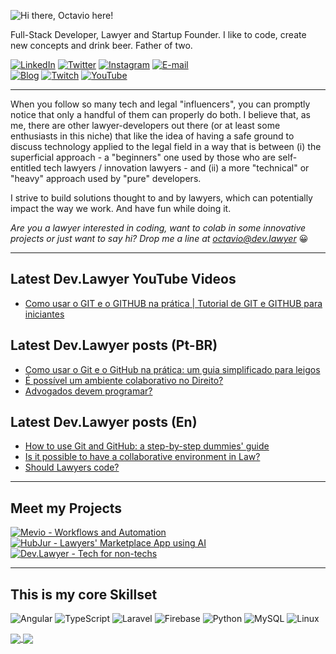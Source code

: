 ![Hi there, Octavio here!](https://github.com/OctavioSI/OctavioSI/blob/eb56f9c88a9319791290b31f45bbb099bd5b2b2f/header.png)

Full-Stack Developer, Lawyer and Startup Founder. I like to code, create new concepts and drink beer. Father of two.

[![LinkedIn](https://img.shields.io/badge/octaviosi-0077B5?style=flat&logo=linkedin&logoColor=white)](https://www.linkedin.com/in/octaviosi) [![Twitter](https://img.shields.io/badge/@octavioietsugu-1DA1F2?style=flat&logo=twitter&logoColor=white)](https://twitter.com/octavioietsugu) [![Instagram](https://img.shields.io/badge/OctavioSI-E4405F?style=flat&logo=instagram&logoColor=white)](https://www.instagram.com/octaviosi/)  [![E-mail](https://img.shields.io/badge/octavio@dev.lawyer-D14836?style=flat&logo=gmail&logoColor=white)](mailto:octavio@dev.lawyer)  
[![Blog](https://img.shields.io/badge/dev.lawyer-FF5722?style=flat&logo=blogger&logoColor=white)](https://dev.lawyer) [![Twitch](https://img.shields.io/badge/DevLawyers-9146FF?style=flat&logo=twitch&logoColor=white)](https://www.twitch.tv/devlawyers) [![YouTube](https://img.shields.io/badge/dev.lawyer-FF0000?style=flat&logo=youtube&logoColor=white)](https://www.youtube.com/channel/UCPmM6RAkfC0CY2gGudIhWQA) 

___
When you follow so many tech and legal "influencers", you can promptly notice that only a handful of them can properly do both. I believe that, as me, there are other lawyer-developers out there (or at least some enthusiasts in this niche) that like the idea of having a safe ground to discuss technology applied to the legal field in a way that is between (i) the superficial approach - a "beginners" one used by those who are self-entitled tech lawyers / innovation lawyers - and (ii) a more "technical" or "heavy" approach used by "pure" developers.

I strive to build solutions thought to and by lawyers, which can potentially impact the way we work. And have fun while doing it.

*Are you a lawyer interested in coding, want to colab in some innovative projects or just want to say hi?*
*Drop me a line at <a href="mailto:octavio@dev.lawyer">octavio@dev.lawyer</a>* :grinning:

___

## Latest Dev.Lawyer YouTube Videos
<!-- YOUTUBE:START -->
- [Como usar o GIT e o GITHUB na prática | Tutorial de GIT e GITHUB para iniciantes](https://www.youtube.com/watch?v=cnIYisCYlzM)
<!-- YOUTUBE:END -->

## Latest Dev.Lawyer posts (Pt-BR)
<!-- BLOG-POST-LIST-BR:START -->
- [Como usar o Git e o GitHub na prática: um guia simplificado para leigos](http://feedproxy.google.com/~r/Brdevlawyer/~3/A_ZTc8f2FdI/como-usar-o-git-e-o-github-na-pratica.html)
- [É possível um ambiente colaborativo no Direito?](http://feedproxy.google.com/~r/Brdevlawyer/~3/NLz87L24jJo/possivel-ambiente-colaborativo-no-direito.html)
- [Advogados devem programar?](http://feedproxy.google.com/~r/Brdevlawyer/~3/ThEjSdnsNDM/advogados-devem-programar.html)
<!-- BLOG-POST-LIST-BR:END -->

## Latest Dev.Lawyer posts (En)
<!-- BLOG-POST-LIST:START -->
- [How to use Git and GitHub: a step-by-step dummies' guide](http://feedproxy.google.com/~r/Devlawyer/~3/hxFsaEsF_Yo/how-to-use-git-and-github-step-by-step-guide.html)
- [Is it possible to have a collaborative environment in Law?](http://feedproxy.google.com/~r/Devlawyer/~3/MMqBHCTij4g/collaborative-law.html)
- [Should Lawyers code?](http://feedproxy.google.com/~r/Devlawyer/~3/anPbfKtMVk0/should-lawyers-code.html)
<!-- BLOG-POST-LIST:END -->

___

## Meet my Projects
[![Mevio - Workflows and Automation](https://github.com/OctavioSI/OctavioSI/blob/main/GitHub_Mevio_banner.png)](http://www.mevio.com.br)   [![HubJur - Lawyers' Marketplace App using AI](https://github.com/OctavioSI/OctavioSI/blob/main/GitHub_HubJur_banner.png)](https://www.hubjur.com.br)   [![Dev.Lawyer - Tech for non-techs](https://github.com/OctavioSI/OctavioSI/blob/main/GitHub_DevLawyer_banner.png)](https://dev.lawyer) 
___

## This is my core Skillset
<img alt="Angular" src="https://img.shields.io/badge/angular-%23DD0031.svg?style=for-the-badge&logo=angular&logoColor=white"/> <img alt="TypeScript" src="https://img.shields.io/badge/typescript-%23007ACC.svg?style=for-the-badge&logo=typescript&logoColor=white"/> <img alt="Laravel" src="https://img.shields.io/badge/laravel-%23FF2D20.svg?style=for-the-badge&logo=laravel&logoColor=white"/> <img alt="Firebase" src="https://img.shields.io/badge/firebase-%23039BE5.svg?style=for-the-badge&logo=firebase"/> <img alt="Python" src="https://img.shields.io/badge/python-%2314354C.svg?style=for-the-badge&logo=python&logoColor=white"/> <img alt="MySQL" src="https://img.shields.io/badge/mysql-%2300f.svg?style=for-the-badge&logo=mysql&logoColor=white"/> <img alt="Linux" src="https://img.shields.io/badge/Linux-FCC624?style=for-the-badge&logo=linux&logoColor=black">

<a href="https://github.com/OctavioSI/github-readme-stats">
  <img align="center" src="https://github-readme-stats.vercel.app/api?username=OctavioSI&count_private=true&theme=monokai&hide_title=true&show_icons=true" />
</a>
<a href="https://github.com/octaviosi/github-readme-stats">
  <img align="center" src="https://github-readme-stats.vercel.app/api/top-langs/?username=OctavioSI&layout=compact&theme=monokai&hide_title=true" />
</a>
